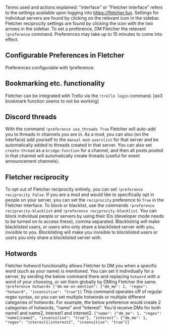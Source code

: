 Terms used and actions explained:
"interface" or "Fletcher interface" refers to the settings available upon logging into https://fletcher.fun. Settings for individual servers are found by clicking on the relevant icon in the sidebar. Fletcher reciprocity settings are found by clicking the icon with the two arrows in the sidebar.
To set a preference, DM Fletcher the relevant `!preference` command.
Preferences may take up to 15 minutes to come into effect.

## Configurable Preferences in Fletcher
  Preferences configurable with !preference.

## Bookmarking etc. functionality
  Fletcher can be integrated wtih Trello via the `!trello login` command.
[ao3 bookmark function seems to not be working]

## Discord threads
  With the command `!preference use_threads True` Fletcher will auto-add you to threads in channels you are in. As a mod, you can also (on the interface) add yourself to the `manual-mod-userslist` for that server and be automatically added to threads created in that server. You can also set `create-thread` as a `bridge-function` for a channel, and then all posts posted in that channel will automatically create threads (useful for event announcement channels).

## Fletcher reciprocity
  To opt out of Fletcher reciprocity entirely, you can set `!preference reciprocity False`. If you are a mod and would like to specifically opt in people on your server, you can set the `reciprocity` preference to `True` in the Fletcher interface. To block or blacklist, use the commands `!preference reciprocity-blacklist` and `!preference reciprocity-blocklist`. You can block individual people or servers by using their IDs (developer mode needs to be turned on to access these), comma separated. Blacklisting will make blacklisted users, or users who only share a blacklisted server with you, invisible to you. Blocklisting will make you invisible to blocklisted users or users you only share a blocklisted server with. 

## Hotwords
  Fletcher hotword functionality allows Fletcher to DM you when a specific word (such as your name) is mentioned. You can set it individually for a server, by sending the below command there and replacing `hotword` with a word of your choosing, or set them globally by DMing Fletcher the same.
```!preference hotwords {"dm-me-on-mention": {"dm_me": 1, "regex": "hotword", "insensitive": "true"}}```
This command operates off of regular regex syntax, so you can set multiple hotwords or multiple different categories of hotwords. For example, the below preference would create 2 categories of hotwords, "name" and "interest". You'd receive DMs for both name1 and name2, interest1 and interest2. 
```{"name": {"dm_me": 1, "regex": "name1|name2", "insensitive": "true"}, "interest": {"dm_me": 1, "regex": "interest1|interest2", "insensitive": "true"}}```

